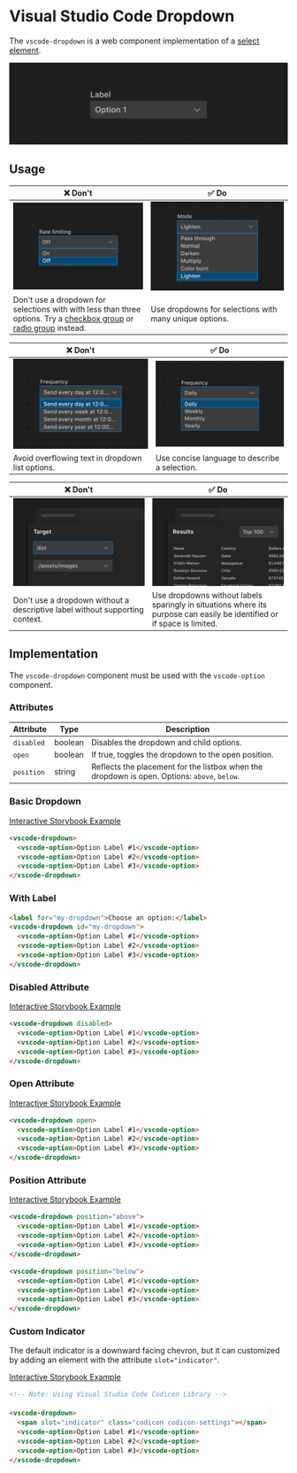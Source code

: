 # Visual Studio Code Dropdown

The `vscode-dropdown` is a web component implementation of a [select element](https://developer.mozilla.org/en-US/docs/Web/HTML/Element/select).

![Dropdown hero](/docs/assets/images/dropdown-hero.png)

## Usage

| ❌ Don't                                                                                                                                                                 | ✅ Do                                                                |
| ------------------------------------------------------------------------------------------------------------------------------------------------------------------------ | -------------------------------------------------------------------- |
| ![Dropdown with two options](/docs/assets/images/dropdown-dont-1.png)                                                                                                    | ![Dropdown with many options](/docs/assets/images/dropdown-do-1.png) |
| Don't use a dropdown for selections with with less than three options. Try a [checkbox group](../checkbox/README.md) or [radio group](../radio-group/README.md) instead. | Use dropdowns for selections with many unique options.               |

| ❌ Don't                                                                      | ✅ Do                                                                        |
| ----------------------------------------------------------------------------- | ---------------------------------------------------------------------------- |
| ![Dropdown with overflowing options](/docs/assets/images/dropdown-dont-2.png) | ![Dropdown options with short labels](/docs/assets/images/dropdown-do-2.png) |
| Avoid overflowing text in dropdown list options.                              | Use concise language to describe a selection.                                |

| ❌ Don't                                                                                      | ✅ Do                                                                                                                   |
| --------------------------------------------------------------------------------------------- | ----------------------------------------------------------------------------------------------------------------------- |
| ![Dropdown without label with no supporting context](/docs/assets/images/dropdown-dont-3.png) | ![Dropdown without label with supporting context](/docs/assets/images/dropdown-do-3.png)                                |
| Don't use a dropdown without a descriptive label without supporting context.                  | Use dropdowns without labels sparingly in situations where its purpose can easily be identified or if space is limited. |

## Implementation

The `vscode-dropdown` component must be used with the `vscode-option` component.

### Attributes

| Attribute  | Type    | Description                                                                                  |
| ---------- | ------- | -------------------------------------------------------------------------------------------- |
| `disabled` | boolean | Disables the dropdown and child options.                                                     |
| `open`     | boolean | If true, toggles the dropdown to the open position.                                          |
| `position` | string  | Reflects the placement for the listbox when the dropdown is open. Options: `above`, `below`. |

### Basic Dropdown

[Interactive Storybook Example](https://microsoft.github.io/vscode-webview-ui-toolkit/?path=/story/library-dropdown--default)

```html
<vscode-dropdown>
  <vscode-option>Option Label #1</vscode-option>
  <vscode-option>Option Label #2</vscode-option>
  <vscode-option>Option Label #3</vscode-option>
</vscode-dropdown>
```

### With Label

```html
<label for="my-dropdown">Choose an option:</label>
<vscode-dropdown id="my-dropdown">
  <vscode-option>Option Label #1</vscode-option>
  <vscode-option>Option Label #2</vscode-option>
  <vscode-option>Option Label #3</vscode-option>
</vscode-dropdown>
```

### Disabled Attribute

[Interactive Storybook Example](https://microsoft.github.io/vscode-webview-ui-toolkit/?path=/story/library-dropdown--with-disabled)

```html
<vscode-dropdown disabled>
  <vscode-option>Option Label #1</vscode-option>
  <vscode-option>Option Label #2</vscode-option>
  <vscode-option>Option Label #3</vscode-option>
</vscode-dropdown>
```

### Open Attribute

[Interactive Storybook Example](https://microsoft.github.io/vscode-webview-ui-toolkit/?path=/story/library-dropdown--with-open)

```html
<vscode-dropdown open>
  <vscode-option>Option Label #1</vscode-option>
  <vscode-option>Option Label #2</vscode-option>
  <vscode-option>Option Label #3</vscode-option>
</vscode-dropdown>
```

### Position Attribute

[Interactive Storybook Example](https://microsoft.github.io/vscode-webview-ui-toolkit/?path=/story/library-dropdown--with-position-above)

```html
<vscode-dropdown position="above">
  <vscode-option>Option Label #1</vscode-option>
  <vscode-option>Option Label #2</vscode-option>
  <vscode-option>Option Label #3</vscode-option>
</vscode-dropdown>
```

```html
<vscode-dropdown position="below">
  <vscode-option>Option Label #1</vscode-option>
  <vscode-option>Option Label #2</vscode-option>
  <vscode-option>Option Label #3</vscode-option>
</vscode-dropdown>
```

### Custom Indicator

The default indicator is a downward facing chevron, but it can customized by adding an element with the attribute `slot="indicator"`.

[Interactive Storybook Example](https://microsoft.github.io/vscode-webview-ui-toolkit/?path=/story/library-dropdown--with-custom-indicator)

```html
<!-- Note: Using Visual Studio Code Codicon Library -->

<vscode-dropdown>
  <span slot="indicator" class="codicon codicon-settings"></span>
  <vscode-option>Option Label #1</vscode-option>
  <vscode-option>Option Label #2</vscode-option>
  <vscode-option>Option Label #3</vscode-option>
</vscode-dropdown>
```
